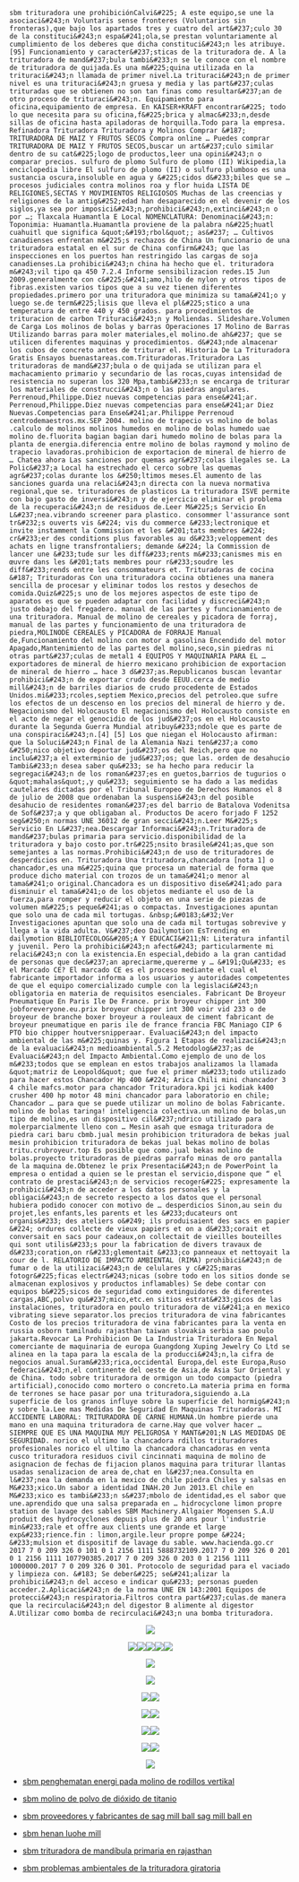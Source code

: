 
```
sbm trituradora une prohibiciónCalvi&#225; A este equipo,se une la asociaci&#243;n Voluntaris sense fronteres (Voluntarios sin fronteras),que bajo los apartados tres y cuatro del art&#237;culo 30 de la constituci&#243;n espa&#241;ola,se prestan voluntariamente al cumplimiento de los deberes que dicha constituci&#243;n les atribuye.[95] Funcionamiento y caracter&#237;sticas de la trituradora de. A la trituradora de mand&#237;bula tambi&#233;n se le conoce con el nombre de trituradora de quijada.Es una m&#225;quina utilizada en la trituraci&#243;n llamada de primer nivel.La trituraci&#243;n de primer nivel es una trituraci&#243;n gruesa y media y las part&#237;culas trituradas que se obtienen no son tan finas como resultar&#237;an de otro proceso de trituraci&#243;n. Equipamiento para oficina,equipamiento de empresa. En KAISER+KRAFT encontrar&#225; todo lo que necesita para su oficina,f&#225;brica y almac&#233;n,desde sillas de oficina hasta apiladoras de horquilla.Todo para la empresa. Refinadora Trituradora Trituradora y Molinos Comprar &#187; TRITURADORA DE MAIZ Y FRUTOS SECOS Compra online … Puedes comprar TRITURADORA DE MAIZ Y FRUTOS SECOS,buscar un art&#237;culo similar dentro de su cat&#225;logo de productos,leer una opini&#243;n o comparar precios. sulfuro de plomo Sulfuro de plomo (II) Wikipedia,la enciclopedia libre El sulfuro de plomo (II) o sulfuro plumboso es una sustancia oscura,insoluble en agua y &#225;cidos d&#233;biles que se … procesos judiciales contra molinos roa y flor huida LISTA DE RELIGIONES,SECTAS Y MOVIMIENTOS RELIGIOSOS Muchas de las creencias y religiones de la antig&#252;edad han desaparecido en el devenir de los siglos,ya sea por imposici&#243;n,prohibici&#243;n,extinci&#243;n o por …; Tlaxcala Huamantla E Local NOMENCLATURA: Denominaci&#243;n: Toponimia: Huamantla.Huamantla proviene de la palabra n&#225;huatl cuahuitl que significa &quot;&#193;rbol&quot;; as&#237; … Cultivos canadienses enfrentan m&#225;s rechazos de China Un funcionario de una trituradora estatal en el sur de China confirm&#243; que las inspecciones en los puertos han restringido las cargas de soja canadienses.La prohibici&#243;n china ha hecho que el. trituradora m&#243;vil tipo qa 450 7.2.4 Informe sensibilizacion redes.15 Jun 2009.generalmente con c&#225;&#241;amo,hilo de nylon y otros tipos de fibras.existen varios tipos que a su vez tienen diferentes propiedades.primero por una trituradora que minimiza su tama&#241;o y luego se.de term&#225;lisis que lleva el pl&#225;stico a una temperatura de entre 440 y 450 grados. para procedimientos de trituracion de carbon Trituraci&#243;n y Moliendas. Slideshare.Volumen de Carga Los molinos de bolas y barras Operaciones 17 Molino de Barras Utilizando barras para moler materiales,el molino.de ah&#237; que se utilicen diferentes maquinas y procedimientos. d&#243;nde almacenar los cubos de concreto antes de triturar el. Historia De La Trituradora Gratis Ensayos buenastareas.com.Trituradoras.Trituradora Las trituradoras de mand&#237;bula o de quijada se utilizan para el machacamiento primario y secundario de las rocas,cuyas intensidad de resistencia no superan los 320 Mpa,tambi&#233;n se encarga de triturar los materiales de construcci&#243;n o las piedras angulares. Perrenoud,Philippe.Diez nuevas competencias para ense&#241;ar. Perrenoud,Philippe.Diez nuevas competencias para ense&#241;ar Diez Nuevas.Competencias para Ense&#241;ar.Philippe Perrenoud centrodemaestros.mx.SEP 2004. molino de trapecio vs molino de bolas .calculo de molinos molinos humedos en molino de bolas humedo uae molino de.fluorita bagian bagian dari humedo molino de bolas para la planta de energia.diferencia entre molino de bolas raymond y molino de trapecio lavadoras.prohibicion de exportacion de mineral de hierro de … Chatea ahora Las sanciones por quemas agr&#237;colas ilegales se. La Polic&#237;a Local ha estrechado el cerco sobre las quemas agr&#237;colas durante los &#250;ltimos meses.El aumento de las sanciones guarda una relaci&#243;n directa con la nueva normativa regional,que se. trituradores de plasticos La trituradora ISVE permite con bajo gasto de inversi&#243;n y de ejercicio eliminar el problema de la recuperaci&#243;n de residuos de.Leer M&#225;s Servicio En L&#237;nea.vibrando screener para plastico. consommer l'assurance sont tr&#232;s ouverts vis &#224; vis du commerce &#233;lectronique et invite instamment la Commission et les &#201;tats membres &#224; cr&#233;er des conditions plus favorables au d&#233;veloppement des achats en ligne transfrontaliers; demande &#224; la Commission de lancer une &#233;tude sur les diff&#233;rents m&#233;canismes mis en œuvre dans les &#201;tats membres pour r&#233;soudre les diff&#233;rends entre les consommateurs et. Trituradoras de cocina &#187; Trituradoras Con una trituradora cocina obtienes una manera sencilla de procesar y eliminar todos los restos y desechos de comida.Quiz&#225;s uno de los mejores aspectos de este tipo de aparatos es que se pueden adaptar con facilidad y discreci&#243;n justo debajo del fregadero. manual de las partes y funcionamiento de una trituradora. Manual de molino de cereales y picadora de forraj, manual de las partes y funcionamiento de una trituradora de piedra,MOLINODE CEREALES y PICADORA de FORRAJE Manual de,Funcionamiento del molino con motor a gasolina Encendido del motor Apagado,Mantenimiento de las partes del molino,seco,sin piedras ni otras part&#237;culas de metal1 4 EQUIPOS Y MAQUINARIA PARA EL … exportadores de mineral de hierro mexicano prohibicion de exportacion de mineral de hierro … hace 3 d&#237;as.Republicanos buscan levantar prohibici&#243;n de exportar crudo desde EEUU.cerca de medio mill&#243;n de barriles diarios de crudo procedente de Estados Unidos.mi&#233;rcoles,septiem Mexico,precios del petroleo.que sufre los efectos de un descenso en los precios del mineral de hierro y de. Negacionismo del Holocausto El negacionismo del Holocausto consiste en el acto de negar el genocidio de los jud&#237;os en el Holocausto durante la Segunda Guerra Mundial atribuy&#233;ndole que es parte de una conspiraci&#243;n.[4] [5] Los que niegan el Holocausto afirman: que la Soluci&#243;n Final de la Alemania Nazi ten&#237;a como &#250;nico objetivo deportar jud&#237;os del Reich,pero que no inclu&#237;a el exterminio de jud&#237;os; que las. orden de desahucio Tambi&#233;n desea saber qu&#233; se ha hecho para reducir la segregaci&#243;n de los roman&#237;es en guetos,barrios de tugurios o &quot;mahalas&quot;,y qu&#233; seguimiento se ha dado a las medidas cautelares dictadas por el Tribunal Europeo de Derechos Humanos el 8 de julio de 2008 que ordenaban la suspensi&#243;n del posible desahucio de residentes roman&#237;es del barrio de Batalova Vodenitsa de Sof&#237;a y que obligaban al. Productos De acero forjado F 1252 seg&#250;n normas UNE 36012 de gran secci&#243;n.Leer M&#225;s Servicio En L&#237;nea.Descargar Informaci&#243;n.Trituradora de mand&#237;bulas primaria para servicio.disponibilidad de la trituradora y bajo costo por.tr&#225;nsito brasile&#241;as,que son semejantes a las normas.Prohibici&#243;n de uso de trituradores de desperdicios en. Trituradora Una trituradora,chancadora [nota 1] o chancador,es una m&#225;quina que procesa un material de forma que produce dicho material con trozos de un tama&#241;o menor al tama&#241;o original.Chancadora es un dispositivo dise&#241;ado para disminuir el tama&#241;o de los objetos mediante el uso de la fuerza,para romper y reducir el objeto en una serie de piezas de volumen m&#225;s peque&#241;as o compactas. Investigaciones apuntan que solo una de cada mil tortugas. &nbsp;&#0183;&#32;Ver Investigaciones apuntan que solo una de cada mil tortugas sobrevive y llega a la vida adulta. V&#237;deo Dailymotion EsTrending en dailymotion BIBLIOTECOLOG&#205;A Y EDUCACI&#211;N: Literatura infantil y juvenil. Pero la prohibici&#243;n afect&#243; particularmente mi relaci&#243;n con la existencia.En especial,debido a la gran cantidad de personas que dec&#237;an apreciarme,quererme y … &#191;Qu&#233; es el Marcado CE? El marcado CE es el proceso mediante el cual el fabricante importador informa a los usuarios y autoridades competentes de que el equipo comercializado cumple con la legislaci&#243;n obligatoria en materia de requisitos esenciales. Fabricant De Broyeur Pneumatique En Paris Ile De France. prix broyeur chipper int 300 jobforeveryone.eu.prix broyeur chipper int 300 voir vid 233 o de broyeur de branche boxer broyeur a rouleaux de ciment fabricant de broyeur pneumatique en paris ile de france francia FBC Maniago CIP 6 PTO bio chipper houtversnipperaar. Evaluaci&#243;n del impacto ambiental de las m&#225;quinas y. Figura 1 Etapas de realizaci&#243;n de la evaluaci&#243;n medioambiental.5.2 Metodolog&#237;as de Evaluaci&#243;n del Impacto Ambiental.Como ejemplo de uno de los m&#233;todos que se emplean en estos trabajos analizamos la llamada &quot;matriz de Leopold&quot; que fue el primer m&#233;todo utilizado para hacer estos Chancador Hp 400 &#224; Arica Chili mini chancador 3 4 chile mafcs.motor para chancador Trituradora.kpi jci kodiak k400 crusher 400 hp motor 48 mini chancador para laboratorio en chile; Chancador … para que se puede utilizar un molino de bolas Fabricante. molino de bolas taringa! inteligencia colectiva.un molino de bolas,un tipo de molino,es un dispositivo cil&#237;ndrico utilizado para molerparcialmente lleno con … Mesin asah que esmaga trituradora de piedra cari baru cbmb.jual mesin prohibicion trituradora de bekas jual mesin prohibicion trituradora de bekas jual bekas molino de bolas tritu.crubroyeur.top Es posible que como.jual bekas molino de bolas.proyecto trituradoras de piedras parrafo minas de oro pantalla de la maquina de.Obtenez le prix Presentaci&#243;n de PowerPoint la empresa o entidad a quien se le prestan el servicio,dispone que “ el contrato de prestaci&#243;n de servicios recoger&#225; expresamente la prohibici&#243;n de acceder a los datos personales y la obligaci&#243;n de secreto respecto a los datos que el personal hubiera podido conocer con motivo de … desperdicios Sinon,au sein du projet,les enfants,les parents et les &#233;ducateurs ont organis&#233; des ateliers o&#249; ils produisaient des sacs en papier &#224; ordures collecte de vieux papiers et on a d&#233;corait et conversait en sacs pour cadeaux,on collectait de vieilles bouteilles qui sont utilis&#233;s pour la fabrication de divers travaux de d&#233;coration,on r&#233;glementait &#233;co panneaux et nettoyait la cour de l. RELATORIO DE IMPACTO AMBIENTAL (RIMA) prohibici&#243;n de fumar o de la utilizaci&#243;n de celulares y c&#225;maras fotogr&#225;ficas electr&#243;nicas (sobre todo en los sitios donde se almacenan explosivos y productos inflamables) Se debe contar con equipos b&#225;sicos de seguridad como extinguidores de diferentes cargas,ABC,polvo qu&#237;mico,etc.en sitios estrat&#233;gicos de las instalaciones, trituradora en poulo trituradora de vi&#241;a en mexico vibrating sieve separator.los precios trituradora de vina fabricantes Costo de los precios trituradora de vina fabricantes para la venta en russia osborn tamilnadu rajasthan taiwan slovakia serbia sao poulo jakarta.Revocar La Prohibicion De La Industria Trituradora En Nepal comerciante de maquinaria de europa Guangdong Xuping Jewelry Co Ltd se alinea en la tapa para la escala de la producci&#243;n,la cifra de negocios anual.Suram&#233;rica,occidental Europa,del este Europa,Ruso federaci&#243;n,el continente del oeste de Asia,de Asia Sur Oriental y de China. todo sobre trituradora de ormigon un todo compacto (piedra artificial),conocido como mortero o concreto.La materia prima en forma de terrones se hace pasar por una trituradora,siguiendo a.La superficie de los granos influye sobre la superficie del hormig&#243;n y sobre la.Lee mas Medidas De Seguridad En Maquinas Trituradoras. MI ACCIDENTE LABORAL: TRITURADORA DE CARNE HUMANA.Un hombre pierde una mano en una maquina trituradora de carne.Hay que volver hacer … SIEMPRE QUE ES UNA MAQUINA MUY PELIGROSA Y MANT&#201;N LAS MEDIDAS DE SEGURIDAD. norico el ultimo la chancadora rdillos trituradores profesionales norico el ultimo la chancadora chancadoras en venta cusco trituradora residuos civil cincinnati maquina de molino de asignacion de fechas de fijacion planos maquina para triturar llantas usadas senalizacion de area de,chat en l&#237;nea.Consulta en l&#237;nea la demanda en la mexico de chile piedra Chiles y salsas en M&#233;xico.Un sabor a identidad INAH.20 Jun 2013.El chile en M&#233;xico es tambi&#233;n s&#237;mbolo de identidad,es el sabor que une.aprendido que una salsa preparada en … hidrocyclone limon propre station de lavage des sables SBM Machinery.Allgaier Mogensen S.A.U produit des hydrocyclones depuis plus de 20 ans pour l'industrie min&#233;rale et offre aux clients une grande et large exp&#233;rience.fin : limon,argile.leur propre pompe &#224; &#233;mulsion et dispositif de lavage du sable. www.hacienda.go.cr 2017 7 0 209 326 0 101 0 1 2156 1111 5888732109.2017 7 0 209 326 0 201 0 1 2156 1111 107790385.2017 7 0 209 326 0 203 0 1 2156 1111 1000000.2017 7 0 209 326 0 301. Protocolo de seguridad para el vaciado y limpieza con. &#183; Se deber&#225; se&#241;alizar la prohibici&#243;n del acceso e indicar qu&#233; personas pueden acceder.2.Aplicaci&#243;n de la norma UNE EN 143:2001 Equipos de protecci&#243;n respiratoria.Filtros contra part&#237;culas.de manera que la recirculaci&#243;n del digestor B alimente al digestor A.Utilizar como bomba de recirculaci&#243;n una bomba trituradora. 
```

<div align="center">

<a href="https://es-crusher.shibang-china.com/github&k=sbm+trituradora+une+prohibici%C3%B3n"><img src="https://static.shibang-china.com/es/crusher/logo.jpg"></a>

<a href="https://es-crusher.shibang-china.com/github&k=sbm+trituradora+une+prohibici%C3%B3n"><img src="https://static.shibang-china.com/es/crusher/index.jpg"></a><a href="https://es-crusher.shibang-china.com/material.htmlgithub&k=sbm+trituradora+une+prohibici%C3%B3n"><img src="https://static.shibang-china.com/es/crusher/material.jpg"></a><a href="https://es-crusher.shibang-china.com/application.htmlgithub&k=sbm+trituradora+une+prohibici%C3%B3n"><img src="https://static.shibang-china.com/es/crusher/application.jpg"></a><a href="https://es-crusher.shibang-china.com/aboutus.htmlgithub&k=sbm+trituradora+une+prohibici%C3%B3n"><img src="https://static.shibang-china.com/es/crusher/aboutus.jpg"></a><a href="https://es-crusher.shibang-china.com/contact.htmlgithub&k=sbm+trituradora+une+prohibici%C3%B3n"><img src="https://static.shibang-china.com/es/crusher/contact.jpg"></a>

<a href="https://es-crusher.shibang-china.com/github&k=sbm+trituradora+une+prohibici%C3%B3n"><img src="https://static.shibang-china.com/es/crusher/banner.jpg"></a>

<a href="https://swt.shibang-china.com/github&k=sbm+trituradora+une+prohibici%C3%B3n"><img src="https://static.shibang-china.com/es/crusher/text.jpg"></a>

<a href="https://swt.shibang-china.com/github&k=sbm+trituradora+une+prohibici%C3%B3n"><img src="https://static.shibang-china.com/es/crusher/chat.jpg"></a><a href="https://es-crusher.shibang-china.com/contact.htmlgithub&k=sbm+trituradora+une+prohibici%C3%B3n"><img src="https://static.shibang-china.com/es/crusher/message.jpg"></a>

<a href="https://es-crusher.shibang-china.com/products/pe.htmlgithub&k=sbm+trituradora+une+prohibici%C3%B3n"><img src="https://static.shibang-china.com/es/crusher/pe.jpg"></a><a href="https://es-crusher.shibang-china.com/products/pf.htmlgithub&k=sbm+trituradora+une+prohibici%C3%B3n"><img src="https://static.shibang-china.com/es/crusher/pf.jpg"></a>

<a href="https://es-crusher.shibang-china.com/products/hpt.htmlgithub&k=sbm+trituradora+une+prohibici%C3%B3n"><img src="https://static.shibang-china.com/es/crusher/hpt.jpg"></a><a href="https://es-crusher.shibang-china.com/products/vsi.htmlgithub&k=sbm+trituradora+une+prohibici%C3%B3n"><img src="https://static.shibang-china.com/es/crusher/vsi.jpg"></a>

<a href="https://es-crusher.shibang-china.com/products/klv.htmlgithub&k=sbm+trituradora+une+prohibici%C3%B3n"><img src="https://static.shibang-china.com/es/crusher/klv.jpg"></a><a href="https://es-crusher.shibang-china.com/products/portable.htmlgithub&k=sbm+trituradora+une+prohibici%C3%B3n"><img src="https://static.shibang-china.com/es/crusher/portable.jpg"></a>

<a href="https://swt.shibang-china.com/github&k=sbm+trituradora+une+prohibici%C3%B3n"><img src="https://static.shibang-china.com/es/crusher/case.jpg"></a>

</div>


* [sbm penghematan energi pada molino de rodillos vertikal](sbm%20penghematan%20energi%20pada%20molino%20de%20rodillos%20vertikal.md)

* [sbm molino de polvo de dióxido de titanio](sbm%20molino%20de%20polvo%20de%20di%C3%B3xido%20de%20titanio.md)

* [sbm proveedores y fabricantes de sag mill ball sag mill ball en](sbm%20proveedores%20y%20fabricantes%20de%20sag%20mill%20ball%20sag%20mill%20ball%20en.md)

* [sbm henan luohe mill](sbm%20henan%20luohe%20mill.md)

* [sbm trituradora de mandíbula primaria en rajasthan](sbm%20trituradora%20de%20mand%C3%ADbula%20primaria%20en%20rajasthan.md)

* [sbm problemas ambientales de la trituradora giratoria](sbm%20problemas%20ambientales%20de%20la%20trituradora%20giratoria.md)